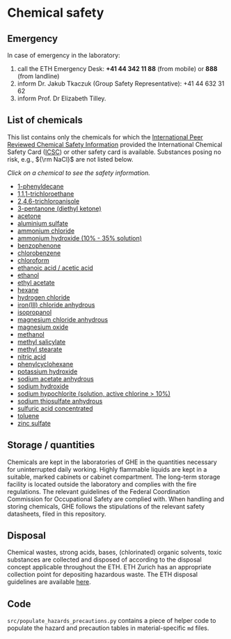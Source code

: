 # Chemical safety

## Emergency

In case of emergency in the laboratory:
1. call the ETH Emergency Desk: **+41 44 342 11 88** (from mobile) or **888** (from landline)
2. inform Dr. Jakub Tkaczuk (Group Safety Representative): +41 44 632 31 62
3. inform Prof. Dr Elizabeth Tilley.

## List of chemicals

This list contains only the chemicals for which the [International Peer Reviewed Chemical Safety Information](https://www.inchem.org/) provided the International Chemical Safety Card ([ICSC](https://www.inchem.org/pages/icsc.html)) or other safety card is available. Substances posing no risk, e.g., ${\rm NaCl}$ are not listed below.

*Click on a chemical to see the safety information.*

- [1-phenyldecane](chemicals/1-PHENYLDECANE_104-72-3.md)
- [1,1,1-trichloroethane](chemicals/1,1,1-TRICHLOROETHANE_71-55-6.md)
- [2,4,6-trichloroanisole](chemicals/2,4,6-TRICHLOROANISOLE_87-40-1.md)
- [3-pentanone (diethyl ketone)](chemicals/3-PENTANONE_96-22-0.md)
- [acetone](chemicals/ACETONE_67-64-1.md)
- [aluminium sulfate](chemicals/ALUMINIUM_SULFATE_10043-01-3.md)
- [ammonium chloride](chemicals/AMMONIUM_CHLORIDE_12125-02-9.md)
- [ammonium hydroxide (10% - 35% solution)](chemicals/AMMONIUM_HYDROXIDE_0.1-0.35_1336-21-6.md)
- [benzophenone](chemicals/BENZOPHENONE_119-61-9.md)
- [chlorobenzene](chemicals/CHLOROBENZENE_108-90-7.md)
- [chloroform](chemicals/CHLOROFORM_67-66-3.md)
- [ethanoic acid / acetic acid](chemicals/ETHANOIC_ACID_64-19-7.md)
- [ethanol](chemicals/ETHANOL_64-17-5.md)
- [ethyl acetate](chemicals/ETHYL_ACETATE_141-78-6.md)
- [hexane](chemicals/HEXANE_110-54-3.md)
- [hydrogen chloride](chemicals/HYDROGEN_CHLORIDE_7647-01-0.md)
- [iron(III) chloride anhydrous](chemicals/IRON_III_CHLORIDE_ANHYDROUS_7705-08-0.md)
- [isopropanol](chemicals/ISOPROPANOL_67-63-0.md)
- [magnesium chloride anhydrous](chemicals/MAGNESIUM_CHLORIDE_ANHYDROUS_7786-30-3.md)
- [magnesium oxide](chemicals/MAGNESIUM_OXIDE_1309-48-4.md)
- [methanol](chemicals/METHANOL_67-56-1.md)
- [methyl salicylate](chemicals/METHYL_SALICYLATE_119-36-8.md)
- [methyl stearate](chemicals/METHYL_STEARATE_112-61-8.md)
- [nitric acid](chemicals/NITRIC_ACID_7697-37-2.md)
- [phenylcyclohexane](chemicals/PHENYLCYCLOHEXANE_827-52-1.md)
- [potassium hydroxide](chemicals/POTASSIUM_HYDROXIDE_1310-58-3.md)
- [sodium acetate anhydrous](chemicals/SODIUM_ACETATE_ANHYDROUS_127-09-3.md)
- [sodium hydroxide](chemicals/SODIUM_HYDROXIDE_1310-73-2.md)
- [sodium hypochlorite (solution, active chlorine > 10%)](chemicals/SODIUM_HYPOCHLORITE_7681-52-9.md)
- [sodium thiosulfate anhydrous](chemicals/SODIUM_THIOSULFATE_ANHYDROUS_7772-98-7.md)
- [sulfuric acid concentrated](chemicals/SULFURIC_ACID_CONCENTRATED_7664-93-9.md)
- [toluene](chemicals/TOLUENE_108-88-3.md)
- [zinc sulfate](chemicals/ZINC_SULFATE_7733-02-0.md)

## Storage / quantities

Chemicals are kept in the laboratories of GHE in the quantities necessary for uninterrupted daily working. Highly flammable liquids are kept in a suitable, marked cabinets or cabinet compartment. The long-term storage facility is located outside the laboratory and complies with the fire regulations. The relevant guidelines of the Federal Coordination Commission for Occupational Safety are complied with. When handling and storing chemicals, GHE follows the stipulations of the relevant safety datasheets, filed in this repository.

## Disposal

Chemical wastes, strong acids, bases, (chlorinated) organic solvents, toxic substances are collected and disposed of according to the disposal concept applicable throughout the ETH. ETH Zurich has an appropriate collection point for depositing hazardous waste. The ETH disposal guidelines are available [here](https://ethz.ch/content/dam/ethz/associates/services/Service/sicherheit-gesundheit-umwelt/files/sonderabfall_neu/en/Richtlinie_Entsorgung_EN.pdf).

## Code

`src/populate_hazards_precautions.py` contains a piece of helper code to populate the hazard and precaution tables in material-specific `md` files.